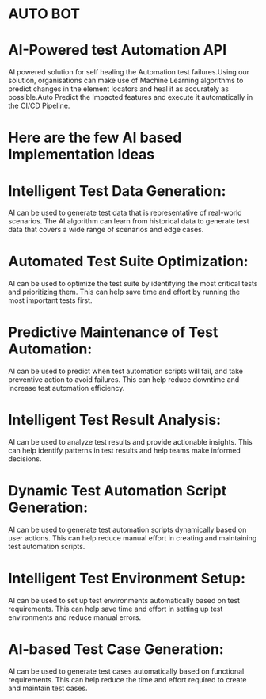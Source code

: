 # AUTO BOT
# AI-Powered test Automation API
AI powered solution for self healing the Automation test failures.Using our solution, organisations can make use of Machine Learning algorithms to predict changes in the element locators and heal it as accurately as possible.Auto Predict the Impacted features and execute it automatically in the CI/CD Pipeline.

# Here are the few AI based Implementation Ideas  

# Intelligent Test Data Generation:
AI can be used to generate test data that is representative of real-world scenarios. The AI algorithm can learn from historical data to generate test data that covers a wide range of scenarios and edge cases.

# Automated Test Suite Optimization: 
AI can be used to optimize the test suite by identifying the most critical tests and prioritizing them. This can help save time and effort by running the most important tests first.

# Predictive Maintenance of Test Automation:
AI can be used to predict when test automation scripts will fail, and take preventive action to avoid failures. This can help reduce downtime and increase test automation efficiency.

# Intelligent Test Result Analysis:
AI can be used to analyze test results and provide actionable insights. This can help identify patterns in test results and help teams make informed decisions.

# Dynamic Test Automation Script Generation:
AI can be used to generate test automation scripts dynamically based on user actions. This can help reduce manual effort in creating and maintaining test automation scripts.

# Intelligent Test Environment Setup:
AI can be used to set up test environments automatically based on test requirements. This can help save time and effort in setting up test environments and reduce manual errors.

# AI-based Test Case Generation:
AI can be used to generate test cases automatically based on functional requirements. This can help reduce the time and effort required to create and maintain test cases.
